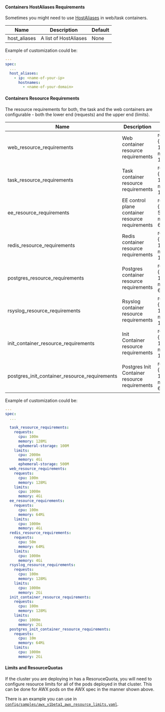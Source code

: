 #### Containers HostAliases Requirements

Sometimes you might need to use [HostAliases](https://kubernetes.io/docs/tasks/network/customize-hosts-file-for-pods/) in web/task containers.

| Name         | Description           | Default |
| ------------ | --------------------- | ------- |
| host_aliases | A list of HostAliases | None    |

Example of customization could be:

```yaml
---
spec:
  ...
  host_aliases:
    - ip: <name-of-your-ip>
      hostnames:
        - <name-of-your-domain>
```

#### Containers Resource Requirements

The resource requirements for both, the task and the web containers are configurable - both the lower end (requests) and the upper end (limits).

| Name                       | Description                                      | Default                              |
| -------------------------- | ------------------------------------------------ | ------------------------------------ |
| web_resource_requirements  | Web container resource requirements              | requests: {cpu: 100m, memory: 128Mi} |
| task_resource_requirements | Task container resource requirements             | requests: {cpu: 100m, memory: 128Mi} |
| ee_resource_requirements   | EE control plane container resource requirements | requests: {cpu: 50m, memory: 64Mi} |
| redis_resource_requirements   | Redis container resource requirements | requests: {cpu: 100m, memory: 128Mi} |
| postgres_resource_requirements   | Postgres container resource requirements | requests: {cpu: 10m, memory: 64Mi} |
| rsyslog_resource_requirements   | Rsyslog container resource requirements | requests: {cpu: 100m, memory: 128Mi} |
| init_container_resource_requirements   | Init Container resource requirements | requests: {cpu: 100m, memory: 128Mi} |
| postgres_init_container_resource_requirements   | Postgres Init Container resource requirements | requests: {cpu: 10m, memory: 64Mi} |


Example of customization could be:

```yaml
---
spec:
  ...

  task_resource_requirements:
    requests:
      cpu: 100m
      memory: 128Mi
      ephemeral-storage: 100M
    limits:
      cpu: 2000m
      memory: 4Gi
      ephemeral-storage: 500M
  web_resource_requirements:
    requests:
      cpu: 100m
      memory: 128Mi
    limits:
      cpu: 1000m
      memory: 4Gi
  ee_resource_requirements:
    requests:
      cpu: 100m
      memory: 64Mi
    limits:
      cpu: 1000m
      memory: 4Gi
  redis_resource_requirements:
    requests:
      cpu: 50m
      memory: 64Mi
    limits:
      cpu: 1000m
      memory: 4Gi
  rsyslog_resource_requirements:
    requests:
      cpu: 100m
      memory: 128Mi
    limits:
      cpu: 1000m
      memory: 2Gi
  init_container_resource_requirements:
    requests:
      cpu: 100m
      memory: 128Mi
    limits:
      cpu: 1000m
      memory: 2Gi
  postgres_init_container_resource_requirements:
    requests:
      cpu: 10m
      memory: 64Mi
    limits:
      cpu: 1000m
      memory: 2Gi
```


#### Limits and ResourceQuotas

If the cluster you are deploying in has a ResoruceQuota, you will need to configure resource limits for all of the pods deployed in that cluster. This can be done for AWX pods on the AWX spec in the manner shown above.

There is an example you can use in [`config/samples/awx_v1beta1_awx_resource_limits.yaml`](../../../config/samples/awx_v1beta1_awx_resource_limits.yaml).
